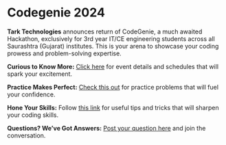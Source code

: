 # Codegenie 2024

**Tark Technologies** announces return of CodeGenie, a much awaited Hackathon, exclusively for 3rd year IT/CE engineering students across all Saurashtra (Gujarat) institutes. This is your arena to showcase your coding prowess and problem-solving expertise.

**Curious to Know More:** [Click here](https://content.tarktech.com/codegenie-2024) for event details and schedules that will spark your excitement.

**Practice Makes Perfect:** [Check this out](https://github.com/tark-ignite/codegenie-2024/discussions/3) for practice problems that will fuel your confidence.

**Hone Your Skills:** Follow [this link](https://github.com/tark-ignite/codegenie-2024/discussions/2) for useful tips and tricks that will sharpen your coding skills.

**Questions? We’ve Got Answers:** [Post your question here](https://github.com/tark-ignite/codegenie-2024/discussions/4) and join the conversation.

